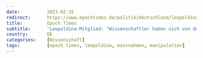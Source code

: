 ```yaml
---
date:          2021-02-15
redirect:      https://www.epochtimes.de/politik/deutschland/leopoldina-mitglied-wissenschaftler-haben-sich-von-der-regierung-fuer-propaganda-einspannen-lassen-a3448566.html
title:         Epoch Times
subtitle:      'Leopoldina-Mitglied: "Wissenschaftler haben sich von der Regierung für Propaganda einspannen lassen"'
country:       DE
categories:    [Wissenschaft]
tags:          [epoch times, leopoldina, massnahmen, manipulation]
---
```

